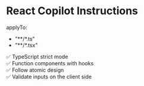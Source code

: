 # React Copilot Instructions

applyTo:
  - "**/*.ts"
  - "**/*.tsx"

✅ TypeScript strict mode  
✅ Function components with hooks  
✅ Follow atomic design  
✅ Validate inputs on the client side